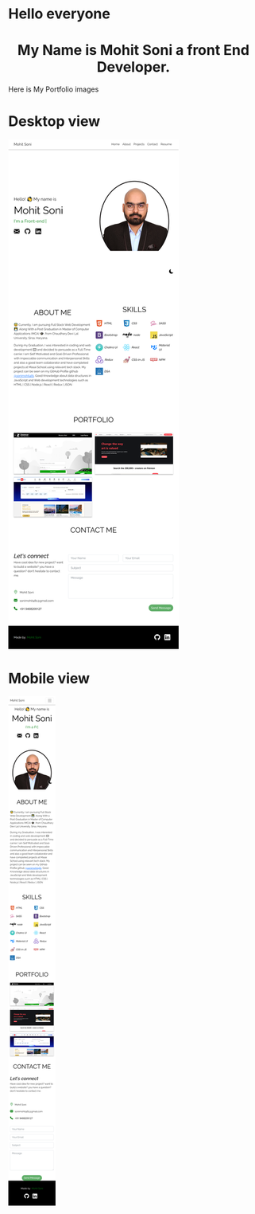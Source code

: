 # Hello everyone

<h1 align="center">My Name is Mohit Soni a front End Developer.</h1>

Here is My Portfolio images

# Desktop view

![portpolio](https://github.com/sonimohit481/Portfolio/blob/main/src/img/Desktop.png)

# Mobile view

![portpolio](https://github.com/sonimohit481/Portfolio/blob/main/src/img/Mobile.png)
